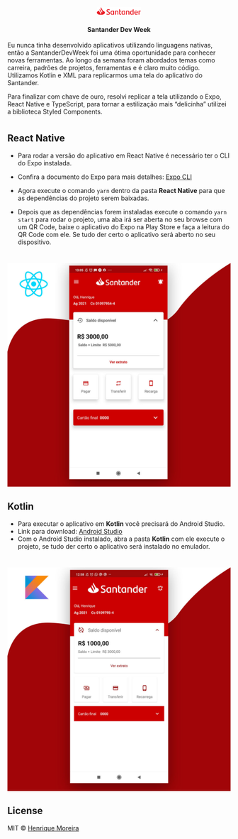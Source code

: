 <p align="center">
<img src="https://raw.githubusercontent.com/henrique2m/SantanderDevWeek/main/docs/assets/logo_santander.png" width="100" />
    </br>
    <h4 align="center">Santander Dev Week</h4> 
</p>

Eu nunca tinha desenvolvido aplicativos utilizando linguagens nativas, então a SantanderDevWeek foi uma ótima oportunidade para conhecer novas ferramentas.  Ao longo da semana foram abordados temas como carreira, padrões de projetos, ferramentas e é claro muito código.  Utilizamos Kotlin e XML para replicarmos uma tela do aplicativo do Santander.

Para finalizar com chave de ouro, resolvi replicar a tela utilizando o Expo, React Native e TypeScript, para tornar a estilização mais “delicinha” utilizei a biblioteca Styled Components.

#

## React Native
- Para rodar a versão do aplicativo em React Native é necessário ter o CLI do Expo instalada.

- Confira a documento do Expo para mais detalhes: [Expo CLI](https://docs.expo.io/workflow/expo-cli/)

- Agora execute o comando `yarn` dentro da pasta **React Native** para que as dependências do projeto serem baixadas.

- Depois que as dependências forem instaladas execute o comando `yarn start` para rodar o projeto, uma aba irá ser aberta no seu browse com um QR Code, baixe o aplicativo do Expo na Play Store e faça a leitura do QR Code com ele. Se tudo der certo o aplicativo será aberto no seu dispositivo. 

#

![Tela - 1](https://raw.githubusercontent.com/henrique2m/SantanderDevWeek/main/docs/assets/SatanderDevWeekTela1.jpg)

## Kotlin

- Para executar o aplicativo em **Kotlin** você precisará do Android Studio.
- Link para download: [Android Studio](https://developer.android.com/studio)
- Com o Android Studio instalado, abra a pasta **Kotlin** com ele execute o projeto, se tudo der certo o aplicativo será instalado no emulador.

#
![Tela - 2](https://raw.githubusercontent.com/henrique2m/SantanderDevWeek/main/docs/assets/SatanderDevWeekTela2.jpg)


## License

MIT © [Henrique Moreira](https://www.linkedin.com/in/henrique-moreira-51699618b/)
